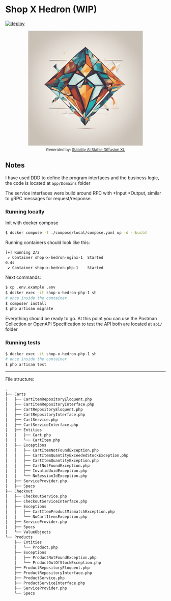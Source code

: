 # Shop X Hedron (WIP)

[![deploy](https://github.com/falmar/shop-x-hedron/actions/workflows/deploy.yaml/badge.svg)](https://github.com/falmar/shop-x-hedron/actions/workflows/deploy.yaml)

<div style="text-align: center;">
    <img src="resources/docs/hedron-stability-stable-dif-xl.png" alt="Shop X Hedron" width="360"/>
    <div><small>Generated by: <a href="https://stability.ai/stable-diffusion" target="_blank">Stability AI Stable Diffusion XL</a></small></div>
</div>

## Notes

I have used DDD to define the program interfaces and the business logic, the code is located at `app/Domains` folder

The service interfaces were build around RPC with *Input *Output, similar to gRPC messages for request/response.

### Running locally

Init with docker compose

```bash
$ docker compose -f ./compose/local/compose.yaml up -d --build
```

Running containers should look like this:

```text
[+] Running 2/2
 ✔ Container shop-x-hedron-nginx-1  Started                                                                                                                                0.4s 
 ✔ Container shop-x-hedron-php-1    Started
```

Next commands:

```bash
$ cp .env.example .env
$ docker exec -it shop-x-hedron-php-1 sh
# once inside the container
$ composer install
$ php artisan migrate
```

Everything should be ready to go. At this point you can use the Postman Collection or OpenAPI Specification to test the
API both are located at `api/` folder

### Running tests

```bash
$ docker exec -it shop-x-hedron-php-1 sh
# once inside the container
$ php artisan test
```

---
File structure:

```text
.
├── Carts
│   ├── CartItemRepositoryEloquent.php
│   ├── CartItemRepositoryInterface.php
│   ├── CartRepositoryEloquent.php
│   ├── CartRepositoryInterface.php
│   ├── CartService.php
│   ├── CartServiceInterface.php
│   ├── Entities
│   │   ├── Cart.php
│   │   └── CartItem.php
│   ├── Exceptions
│   │   ├── CartItemNotFoundException.php
│   │   ├── CartItemQuantityExceededStockException.php
│   │   ├── CartItemQuantityException.php
│   │   ├── CartNotFoundException.php
│   │   ├── InvalidUuidException.php
│   │   └── NoSessionIdException.php
│   ├── ServiceProvider.php
│   ├── Specs
├── Checkout
│   ├── CheckoutService.php
│   ├── CheckoutServiceInterface.php
│   ├── Exceptions
│   │   ├── CartItemProductMismatchException.php
│   │   └── NoCartItemsException.php
│   ├── ServiceProvider.php
│   ├── Specs
│   └── ValueObjects
└── Products
    ├── Entities
    │   └── Product.php
    ├── Exceptions
    │   ├── ProductNotFoundException.php
    │   └── ProductOutOfStockException.php
    ├── ProductRepositoryEloquent.php
    ├── ProductRepositoryInterface.php
    ├── ProductService.php
    ├── ProductServiceInterface.php
    ├── ServiceProvider.php
    └── Specs

```
